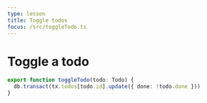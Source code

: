 ```yaml
---
type: lesson
title: Toggle todos
focus: /src/toggleTodo.ts
---
```


# Toggle a todo

```ts add={2}
export function toggleTodo(todo: Todo) {
  db.transact(tx.todos[todo.id].update({ done: !todo.done }))
}
```
